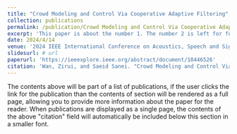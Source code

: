 ```yaml
---
title: "Crowd Modeling and Control Via Cooperative Adaptive Filtering"
collection: publications
permalink: /publication/Crowd Modeling and Control Via Cooperative Adaptive Filtering
excerpt: 'This paper is about the number 1. The number 2 is left for future work.'
date: 2024/4/14
venue: '2024 IEEE International Conference on Acoustics, Speech and Signal Processing (ICASSP)'
slidesurl: # url
paperurl: 'https://ieeexplore.ieee.org/abstract/document/10446526'
citation: 'Wan, Zirui, and Saeid Sanei. "Crowd Modeling and Control Via Cooperative Adaptive Filtering." ICASSP 2024-2024 IEEE International Conference on Acoustics, Speech and Signal Processing (ICASSP). IEEE, 2024.'
---
```


The contents above will be part of a list of publications, if the user clicks the link for the publication than the contents of section will be rendered as a full page, allowing you to provide more information about the paper for the reader. When publications are displayed as a single page, the contents of the above "citation" field will automatically be included below this section in a smaller font.
